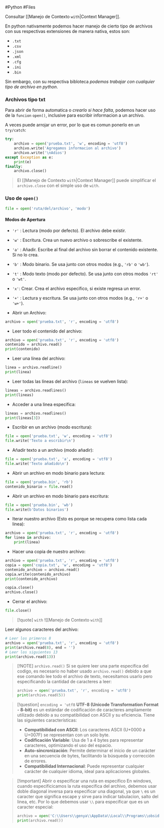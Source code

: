 #Python #Files 

Consultar [[Manejo de Contexto `with`|Context Manager]].

En python nativamente podemos hacer manejo de cierto tipo de archivos con sus respectivas extensiones de manera nativa, estos son:

- `.txt`
- `.csv`
- `.json`
- `.xml`
- `.cfg`
- `.ini`
- `.bin`

Sin embargo, con su respectiva bibloteca *podemos trabajar con cualquier tipo de archivo en python*.
### Archivos tipo txt

Para abrir de forma automatica o *crearlo si hace falta*, podemos hacer uso de la `funcion` `open()`, inclusive para escribir informacion a un archivo.

A veces puede arrojar un error, por lo que es comun ponerlo en un `try/catch`:

```python
try:
	archivo = open('prueba.txt', 'w', encoding = 'utf8')
	archivo.write('Agregamos informacion al archivo')
	archivo.write('\nAdios')
except Exception as e:
	print(e)
finally:
	archivo.close()
```

>El [[Manejo de Contexto `with`|Context Manager]] puede simplificar el `archivo.close` con el simple uso de `with`.
### Uso de `open()`

```python
file = open('ruta/del/archivo', 'modo')
```
#### Modos de Apertura

- `'r'` : Lectura (modo por defecto). El archivo debe existir.
- `'w'` : Escritura. Crea un nuevo archivo o sobrescribe el existente.
- `'a'` : Añadir. Escribe al final del archivo sin borrar el contenido existente. Si no lo crea.
- `'b'` : Modo binario. Se usa junto con otros modos (e.g., `'rb'` o `'wb'`).
- `'t'` : Modo texto (modo por defecto). Se usa junto con otros modos `'rt'` o `'wt'`.
- `'x'`: Crear. Crea el archivo especifico, si existe regresa un error.
- `'+'` : Lectura y escritura. Se usa junto con otros modos (e.g., `'r+'` o `'w+'`).

- Abrir un Archivo:

```python
archivo = open('prueba.txt', 'r', encoding = 'utf8')
```

- Leer todo el contenido del archivo:
```python
archivo = open('prueba.txt', 'r', encoding = 'utf8')
contenido = archivo.read()
print(contenido)
```

- Leer una línea del archivo:
```python
linea = archivo.readline()
print(linea)
```

- Leer todas las líneas del archivo (`lineas` se vuelven lista):
```python
lineas = archivo.readlines()
print(lineas)
```

- Acceder a una linea especifica:
```python
lineas = archivo.readlines()
print(lineas[3])
```
- Escribir en un archivo (modo escritura):
```python
file = open('prueba.txt', 'w', encoding = 'utf8')
file.write('Texto a escribir\n')
```

- Añadir texto a un archivo (modo añadir):
```python
file = open('prueba.txt', 'a', encoding = 'utf8')
file.write('Texto añadido\n')
```

- Abrir un archivo en modo binario para lectura:
```python
file = open('prueba.bin', 'rb')
contenido_binario = file.read()
```

- Abrir un archivo en modo binario para escritura:
```python
file = open('prueba.bin', 'wb')
file.write(b'Datos binarios')
```

- Iterar nuestro archivo (Esto es porque se recupera como lista cada linea):
```python
archivo = open('prueba.txt', 'r', encoding = 'utf8')
for linea in archivo:
	print(linea)
```

- Hacer una copia de nuestro archivo:
```python
archivo = open('prueba.txt', 'r', encoding = 'utf8')
copia = open('copia.txt', 'w', encoding = 'utf8')
contenido_archivo = archivo.read()
copia.write(contenido_archivo)
print(contenido_archivo)

copia.close()
archivo.close()
```

- Cerrar el archivo:
```python
file.close()
```


> [!quote] `with`
> ![[Manejo de Contexto `with`]]



Leer algunos caracteres del archivo:

```python
# Leer los primeros 8
archivo = open('prueba.txt', 'r', encoding = 'utf8')
print(archivo.read(8), end = '')
# Leer los siguientes 13
print(archivo.read(13))
```


> [!NOTE] `archivo.read()`
> Si se quiere leer una parte especifica del codigo, es necesario no haber usado `archivo.read()` debido a que ese comando lee todo el archivo de texto, necesitamos usarlo pero especificando la cantidad de caracteres a leer:
> ```python
> archivo = open('prueba.txt', 'r', encoding = 'utf8')
> print(archivo.read(5))
>```

> [!question] `encoding = 'utf8`
> **UTF-8 (Unicode Transformation Format - 8-bit)** es un estándar de codificación de caracteres ampliamente utilizado debido a su compatibilidad con ASCII y su eficiencia. Tiene las siguientes características:
>- **Compatibilidad con ASCII**: Los caracteres ASCII (U+0000 a U+007F) se representan con un solo byte.
>- **Codificación Variable**: Usa de 1 a 4 bytes para representar caracteres, optimizando el uso del espacio.
>- **Auto-sincronización**: Permite determinar el inicio de un carácter en una secuencia de bytes, facilitando la búsqueda y corrección de errores.
>- **Compatibilidad Internacional**: Puede representar cualquier carácter de cualquier idioma, ideal para aplicaciones globales.


> [!important] Abrir o especificar una ruta en especifico
> En windows, cuando especificicamos la ruta especifica del archivo, debemos usar doble diagonal inversa para especificar una diagonal, ya que `\` es un caracter que significa escape y sirve para indicar tabulacion, salto del linea, etc. Por lo que debemos usar `\\` para especificar que es un caracter especial:
> ```python
> archivo = open('C:\\Users\\genya\\AppData\\Local\\Programs\\obsidian\\prueba.txt', 'r', encoding = 'utf8')
> print(archivo.read())
>```

